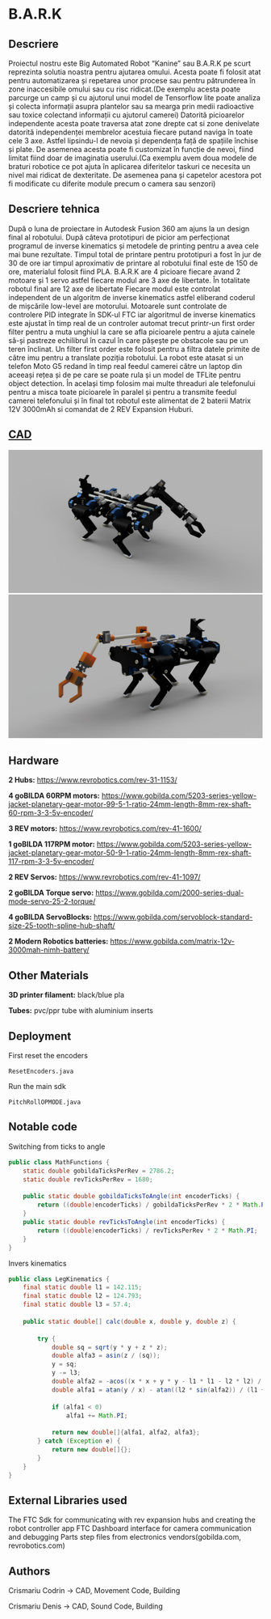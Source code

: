 # B.A.R.K


## Descriere
 
Proiectul nostru este Big Automated Robot “Kanine” sau B.A.R.K pe scurt reprezinta solutia noastra pentru ajutarea omului. Acesta poate fi folosit atat pentru automatizarea și repetarea unor procese sau pentru pătrunderea în zone inaccesibile omului sau cu risc ridicat.(De exemplu acesta poate parcurge un camp și cu ajutorul unui model de Tensorflow lite poate analiza și colecta informații asupra plantelor sau sa mearga prin medii radioactive sau toxice colectand informații cu ajutorul camerei)
Datorită picioarelor independente acesta poate traversa atat zone drepte cat si zone denivelate datorită independenței membrelor acestuia fiecare putand naviga în toate cele 3 axe. Astfel lipsindu-l de nevoia și dependența față de spațiile închise și plate.
De asemenea acesta poate fi customizat în funcție de nevoi, fiind limitat fiind doar de imaginatia userului.(Ca exemplu avem doua modele de braturi robotice ce pot ajuta în aplicarea diferitelor taskuri ce necesita un nivel mai ridicat de dexteritate. De asemenea pana și capetelor acestora pot fi modificate cu diferite module precum o camera sau senzori)
 
## Descriere tehnica
După o luna de proiectare in Autodesk Fusion 360 am ajuns la un design final al robotului. După câteva prototipuri de picior am perfecționat programul de inverse kinematics și metodele de printing pentru a avea cele mai bune rezultate.
Timpul total de printare pentru prototipuri a fost în jur de 30 de ore iar timpul aproximativ de printare al robotului final este de 150 de ore, materialul folosit fiind PLA. B.A.R.K are 4 picioare fiecare avand 2 motoare și 1 servo astfel fiecare modul are 3 axe de libertate. În totalitate robotul final are 12 axe de libertate Fiecare modul este controlat independent de un algoritm de inverse kinematics astfel eliberand coderul de mișcările low-level are motorului. Motoarele sunt controlate de controlere PID integrate în SDK-ul FTC iar algoritmul de inverse kinematics este ajustat în timp real de un controler automat trecut printr-un first order filter pentru a muta unghiul la care se afla picioarele pentru a ajuta cainele să-și pastreze echilibrul în cazul în care pășește pe obstacole sau pe un teren înclinat. Un filter first order este folosit pentru a filtra datele primite de către imu pentru a translate poziția robotului.
La robot este atasat si un telefon Moto G5 redand în timp real feedul camerei către un laptop din aceeași rețea și de pe care se poate rula și un model de TFLite pentru object detection. În același timp folosim mai multe threaduri ale telefonului pentru a misca toate picioarele în paralel și pentru a transmite feedul camerei telefonului și în final tot robotul este alimentat de 2 baterii Matrix 12V 3000mAh si comandat de 2 REV Expansion Huburi.



## <a href="https://a360.co/3bcF5bw">CAD</a>

![Cad Screenshot](/assets/image1.jpeg)
![Cad Screenshot](/assets/image2.jpeg)


## Hardware

**2 Hubs:** https://www.revrobotics.com/rev-31-1153/

**4 goBILDA 60RPM motors:** https://www.gobilda.com/5203-series-yellow-jacket-planetary-gear-motor-99-5-1-ratio-24mm-length-8mm-rex-shaft-60-rpm-3-3-5v-encoder/

**3 REV motors:** https://www.revrobotics.com/rev-41-1600/

**1 goBILDA 117RPM motor:** https://www.gobilda.com/5203-series-yellow-jacket-planetary-gear-motor-50-9-1-ratio-24mm-length-8mm-rex-shaft-117-rpm-3-3-5v-encoder/

**2 REV Servos:** https://www.revrobotics.com/rev-41-1097/

**2 goBILDA Torque servo:** https://www.gobilda.com/2000-series-dual-mode-servo-25-2-torque/

**4 goBILDA ServoBlocks:** https://www.gobilda.com/servoblock-standard-size-25-tooth-spline-hub-shaft/

**2 Modern Robotics batteries:** https://www.gobilda.com/matrix-12v-3000mah-nimh-battery/

## Other Materials

**3D printer filament:** black/blue pla

**Tubes:** pvc/ppr tube with aluminium inserts

## Deployment

First reset the encoders

```
ResetEncoders.java
```

Run the main sdk

```
PitchRollOPMODE.java
```

## Notable code

Switching from ticks to angle
```java
public class MathFunctions {
    static double gobildaTicksPerRev = 2786.2;
    static double revTicksPerRev = 1680;

    public static double gobildaTicksToAngle(int encoderTicks) {
        return ((double)encoderTicks) / gobildaTicksPerRev * 2 * Math.PI;
    }
    public static double revTicksToAngle(int encoderTicks) {
        return ((double)encoderTicks) / revTicksPerRev * 2 * Math.PI;
    }
}
```

Invers kinematics
```java
public class LegKinematics {
    final static double l1 = 142.115;
    final static double l2 = 124.793;
    final static double l3 = 57.4;

    public static double[] calc(double x, double y, double z) {

        try {
            double sq = sqrt(y * y + z * z);
            double alfa3 = asin(z / (sq));
            y = sq;
            y -= l3;
            double alfa2 = -acos((x * x + y * y - l1 * l1 - l2 * l2) / (2 * l1 * l2));
            double alfa1 = atan(y / x) - atan((l2 * sin(alfa2)) / (l1 + l2 * cos(alfa2)));

            if (alfa1 < 0) 
                alfa1 += Math.PI;
            
            return new double[]{alfa1, alfa2, alfa3};
        } catch (Exception e) {
            return new double[]{};
        }
    }
}
```

## External Libraries used
The FTC Sdk for communicating with rev expansion hubs and creating the robot controller app
FTC Dashboard interface for camera communication and debugging
Parts step files from electronics vendors(gobilda.com, revrobotics.com)

## Authors

Crismariu Codrin -> CAD, Movement Code, Building

Crismariu Denis -> CAD, Sound Code, Building

